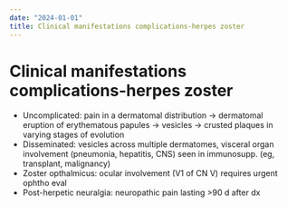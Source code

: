 ```yaml
---
date: "2024-01-01"
title: Clinical manifestations complications-herpes zoster
---
```


# Clinical manifestations complications-herpes zoster

* Uncomplicated: pain in a dermatomal distribution → dermatomal eruption of erythematous papules → vesicles → crusted plaques in varying stages of evolution
* Disseminated: vesicles across multiple dermatomes, visceral organ involvement (pneumonia, hepatitis, CNS) seen in immunosupp. (eg, transplant, malignancy)
* Zoster opthalmicus: ocular involvement (V1 of CN V) requires urgent ophtho eval
* Post-herpetic neuralgia: neuropathic pain lasting >90 d after dx
